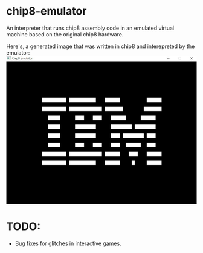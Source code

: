 # chip8-emulator

An interpreter that runs chip8 assembly code in an emulated virtual machine based on the original chip8
hardware.

Here's, a generated image that was written in chip8 and interepreted by the emulator:
![Image of an IBM logo generated by a chip8 assembly](./Example.jpg)

# TODO:
- Bug fixes for glitches in interactive games.
